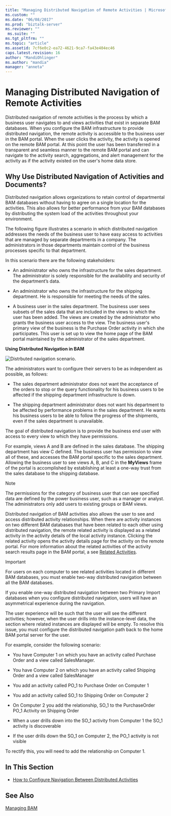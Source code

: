 ```yaml
---
title: "Managing Distributed Navigation of Remote Activities | Microsoft Docs"
ms.custom: ""
ms.date: "06/08/2017"
ms.prod: "biztalk-server"
ms.reviewer: ""
 ms.suite: ""
ms.tgt_pltfrm: ""
ms.topic: "article"
ms.assetid: 7cf6e0c2-ea72-4621-9ca7-fa43e404ec46
caps.latest.revision: 16
author: "MandiOhlinger"
ms.author: "mandia"
manager: "anneta"
---
```

# Managing Distributed Navigation of Remote Activities
Distributed navigation of remote activities is the process by which a business user navigates to and views activities that exist in separate BAM databases. When you configure the BAM infrastructure to provide distributed navigation, the remote activity is accessible to the business user in the BAM portal. When the user clicks the activity, the activity is opened on the remote BAM portal. At this point the user has been transferred in a transparent and seamless manner to the remote BAM portal and can navigate to the activity search, aggregations, and alert management for the activity as if the activity existed on the user's home data store.  
  
## Why Use Distributed Navigation of Activities and Documents?  
 Distributed navigation allows organizations to retain control of departmental BAM databases without having to agree on a single location for the activities. This also allows for better performance from your BAM databases by distributing the system load of the activities throughout your environment.  
  
 The following figure illustrates a scenario in which distributed navigation addresses the needs of the business user to have easy access to activities that are managed by separate departments in a company. The administrators in those departments maintain control of the business processes specific to that department.  
  
 In this scenario there are the following stakeholders:  
  
-   An administrator who owns the infrastructure for the sales department. The administrator is solely responsible for the availability and security of the department’s data.  
  
-   An administrator who owns the infrastructure for the shipping department. He is responsible for meeting the needs of the sales.  
  
-   A business user in the sales department. The business user sees subsets of the sales data that are included in the views to which the user has been added. The views are created by the administrator who grants the business user access to the view. The business user's primary view of the business is the Purchase Order activity in which she participates. This user is set up to view the home page of the BAM portal maintained by the administrator of the sales department.  
  
 **Using Distributed Navigation in BAM**  
  
 ![Distrbuted navigation scenario.](../core/media/bcd-distrbuted-nav-scenario.gif "bcd_distrbuted_nav_scenario")  
  
 The administrators want to configure their servers to be as independent as possible, as follows:  
  
-   The sales department administrator does not want the acceptance of the orders to stop or the query functionality for his business users to be affected if the shipping department infrastructure is down.  
  
-   The shipping department administrator does not want his department to be affected by performance problems in the sales department. He wants his business users to be able to follow the progress of the shipments, even if the sales department is unavailable.  
  
 The goal of distributed navigation is to provide the business end user with access to every view to which they have permissions.  
  
 For example, views A and B are defined in the sales database. The shipping department has view C defined. The business user has permission to view all of these, and accesses the BAM portal specific to the sales department. Allowing the business user to see views A, B, and C in the **MyViews** frame of the portal is accomplished by establishing at least a one-way trust from the sales database to the shipping database.  
  
> [!NOTE]
>  The permissions for the category of business user that can see specified data are defined by the power business user, such as a manager or analyst. The administrators only add users to existing groups or BAM views.  
  
 Distributed navigation of BAM activities also allows the user to see and access distributed activity relationships. When there are activity instances on two different BAM databases that have been related to each other using distributed navigation, the remote related activity is displayed as a related activity in the activity details of the local activity instance. Clicking the related activity opens the activity details page for the activity on the remote portal. For more information about the related activities of the activity search results page in the BAM portal, a see [Related Activities](../core/related-activities.md).  
  
> [!IMPORTANT]
>  For users on each computer to see related activities located in different BAM databases, you must enable two-way distributed navigation between all the BAM databases.  
  
 If you enable one-way distributed navigation between two Primary Import databases when you configure distributed navigation, users will have an asymmetrical experience during the navigation.  
  
 The user experience will be such that the user will see the different activities; however, when the user drills into the instance-level data, the section where related instances are displayed will be empty. To resolve this issue, you must configure the distributed navigation path back to the home BAM portal server for the user.  
  
 For example, consider the following scenario:  
  
-   You have Computer 1 on which you have an activity called Purchase Order and a view called SalesManager.  
  
-   You have Computer 2 on which you have an activity called Shipping Order and a view called SalesManager  
  
-   You add an activity called PO_1 to Purchase Order on Computer 1  
  
-   You add an activity called SO_1 to Shipping Order on Computer 2  
  
-   On Computer 2 you add the relationship,  SO_1 to the PurchaseOrder PO_1 Activity on Shipping Order  
  
-   When a user drills down into the SO_1 activity from Computer 1 the SO_1 activity is discoverable  
  
-   If the user drills down the SO_1 on Computer 2, the PO_1 activity is not visible  
  
 To rectify this, you will need to add the relationship on Computer 1.  
  
## In This Section  
  
-   [How to Configure Navigation Between Distributed Activities](../core/how-to-configure-navigation-between-distributed-activities.md)  
  
## See Also  
 [Managing BAM](../core/managing-bam.md)